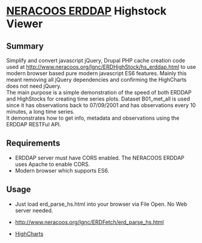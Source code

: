 # [NERACOOS ERDDAP](http://www.neracoos.org/erddap/) Highstock Viewer

## Summary
Simplify and convert javascript jQuery, Drupal PHP cache creation code used at http://www.neracoos.org/lgnc/ERDHighStock/hs_erddap.html to use modern browser based pure modern javascript ES6 features. Mainly this meant removing all jQuery dependencies and confirming the HighCharts does not need jQuery.  
The main purpose is a simple demonstration of the speed of both ERDDAP and HighStocks for creating time series plots. Dataset B01_met_all is used since it has observations back to  07/09/2001 and has observations every 10 minutes, a long time series.  
It demonstrates how to get info, metadata and observations using the ERDDAP RESTFul API.
  

## Requirements 
  - ERDDAP server must have CORS enabled.  The NERACOOS ERDDAP uses Apache to enable CORS.
  - Modern browser which supports ES6.

##  Usage
  - Just load erd_parse_hs.html into your browser via File Open. No Web server needed.
  - http://www.neracoos.org/lgnc/ERDFetch/erd_parse_hs.html


  - [HighCharts]( https://www.highcharts.com )
